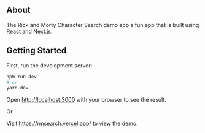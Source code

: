 ## About
The Rick and Morty Character Search demo app a fun app that is built using React and Next.js. 

## Getting Started

First, run the development server:

```bash
npm run dev
# or
yarn dev
```

Open [http://localhost:3000](http://localhost:3000) with your browser to see the result.

Or

Visit https://rmsearch.vercel.app/ to view the demo.

